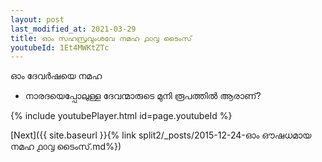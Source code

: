 ```yaml
---
layout: post
last_modified_at: 2021-03-29
title: ഓം സഹസ്രവുംശവേ നമഹ ൧൦൮ ടൈംസ്
youtubeId: 1Et4MWKtZTc
---
```

 
 
 ഓം ദേവർഷയെ നമഹ 
 
 -  നാരദയെപ്പോലുള്ള ദേവന്മാരുടെ മുനി രൂപത്തിൽ ആരാണ്? 
 
  
 
  
 
 
 
 
 
 


{% include youtubePlayer.html id=page.youtubeId %}
 
[Next]({{ site.baseurl }}{% link  split2/_posts/2015-12-24-ഓം ഔഷധമായ നമഹ ൧൦൮ ടൈംസ്.md%})
 
